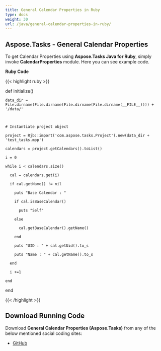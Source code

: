 ```yaml
---
title: General Calendar Properties in Ruby
type: docs
weight: 30
url: /java/general-calendar-properties-in-ruby/
---
```


## **Aspose.Tasks - General Calendar Properties**
To get Calendar Properties using **Aspose.Tasks Java for Ruby**, simply invoke **CalendarProperties** module. Here you can see example code.

**Ruby Code**

{{< highlight ruby >}}

 def initialize()

    data_dir = File.dirname(File.dirname(File.dirname(File.dirname(__FILE__)))) + '/data/'



    # Instantiate project object

    project = Rjb::import('com.aspose.tasks.Project').new(data_dir + 'test_tasks.mpp')

    calendars = project.getCalendars().toList()

    i = 0

    while i < calendars.size()

      cal = calendars.get(i)

      if cal.getName() != nil

        puts "Base Calendar : "

        if cal.isBaseCalendar()

          puts "Self"

        else

          cal.getBaseCalendar().getName()

        end  

        puts "UID : " + cal.getUid().to_s

        puts "Name : " + cal.getName().to_s

      end

      i +=1

    end

end

{{< /highlight >}}
## **Download Running Code**
Download **General Calendar Properties (Aspose.Tasks)** from any of the below mentioned social coding sites:

- [GitHub](https://github.com/aspose-tasks/Aspose.Tasks-for-Java/blob/master/Plugins/Aspose_Tasks_Java_for_Ruby/lib/asposetasksjava/Calendars/calendarproperties.rb)
